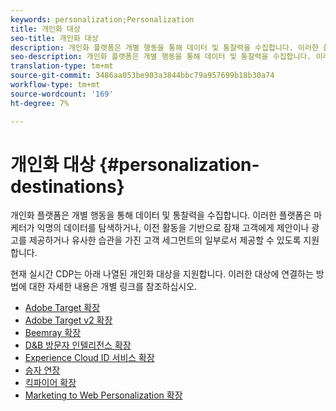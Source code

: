 ```yaml
---
keywords: personalization;Personalization
title: 개인화 대상
seo-title: 개인화 대상
description: 개인화 플랫폼은 개별 행동을 통해 데이터 및 통찰력을 수집합니다. 이러한 플랫폼은 마케터가 익명의 데이터를 탐색하거나, 이전 활동을 기반으로 잠재 고객에게 제안이나 광고를 제공하거나 유사한 습관을 가진 고객 세그먼트의 일부로서 제공할 수 있도록 지원합니다.
seo-description: 개인화 플랫폼은 개별 행동을 통해 데이터 및 통찰력을 수집합니다. 이러한 플랫폼은 마케터가 익명의 데이터를 탐색하거나, 이전 활동을 기반으로 잠재 고객에게 제안이나 광고를 제공하거나 유사한 습관을 가진 고객 세그먼트의 일부로서 제공할 수 있도록 지원합니다.
translation-type: tm+mt
source-git-commit: 3486aa053be903a3844bbc79a957699b18b30a74
workflow-type: tm+mt
source-wordcount: '169'
ht-degree: 7%

---
```



# 개인화 대상 {#personalization-destinations}

개인화 플랫폼은 개별 행동을 통해 데이터 및 통찰력을 수집합니다. 이러한 플랫폼은 마케터가 익명의 데이터를 탐색하거나, 이전 활동을 기반으로 잠재 고객에게 제안이나 광고를 제공하거나 유사한 습관을 가진 고객 세그먼트의 일부로서 제공할 수 있도록 지원합니다.

현재 실시간 CDP는 아래 나열된 개인화 대상을 지원합니다. 이러한 대상에 연결하는 방법에 대한 자세한 내용은 개별 링크를 참조하십시오.

* [Adobe Target 확장](./adobe-target.md)
* [Adobe Target v2 확장](./adobe-target-v2.md)
* [Beemray 확장](./beemray.md)
* [D&amp;B 방문자 인텔리전스 확장](./dnb.md)
* [Experience Cloud ID 서비스 확장](./adobe-ecid.md)
* [승자 연장](./gainsight.md)
* [킥파이어 확장](./kickfire.md)
* [Marketing to Web Personalization 확장](./marketo-web-personalization.md)
